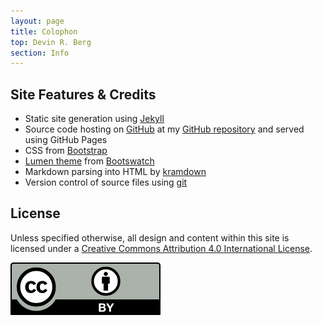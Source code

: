 ```yaml
---
layout: page
title: Colophon
top: Devin R. Berg
section: Info
---
```


Site Features & Credits
-----------------------

* Static site generation using [Jekyll][]
* Source code hosting on [GitHub][] at my [GitHub repository](https://github.com/devinberg/devinberg.com) and served using GitHub Pages
* CSS from [Bootstrap](http://getbootstrap.com/)
* [Lumen theme](http://bootswatch.com/lumen/) from [Bootswatch](http://bootswatch.com/)
* Markdown parsing into HTML by [kramdown](http://kramdown.gettalong.org)
* Version control of source files using [git](https://git-scm.com)


License
-------

<div class="row">
<div class="col-md-9">

Unless specified otherwise, all design and content within this site is licensed under a <a rel="license" href="http://creativecommons.org/licenses/by/4.0/">Creative Commons Attribution 4.0 International License</a>.

</div>
<div class="col-md-3">

<a rel="license" href="http://creativecommons.org/licenses/by/4.0/">
<img class="inset right" alt="Creative Commons License" style="border-width:0" src="/assets/img/cc-by.svg" />
</a>

</div>
</div>

[Jekyll]: http://jekyllrb.com
[GitHub]: https://github.com/
